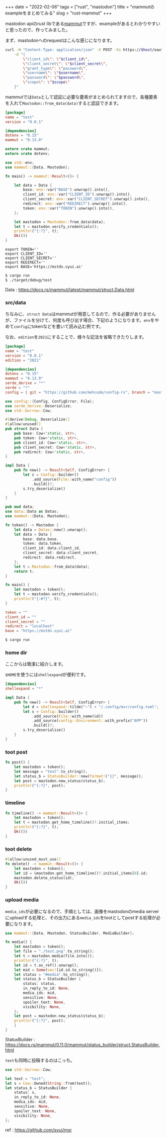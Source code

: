 +++
date = "2022-02-06"
tags = ["rust", "mastodon"]
title = "mammutのexampleをまとめてみる"
slug = "rust-mammut"
+++

mastodon apiのrust libである[mammut](https://docs.rs/mammut/latest/mammut/)ですが、exampleがあるとわかりやすいと思ったので、作ってみました。

まず、mastodonへのrequestはこんな感じになります。

```sh
curl -H "Content-Type: application/json" -X POST -Ss https://$host/oauth/token \
	-d "{
		\"client_id\": \"$client_id\",
		\"client_secret\": \"$client_secret\",
		\"grant_type\": \"password\",
		\"username\": \"$username\",
		\"password\": \"$password\",
		\"scope\": \"$scope\"
	}"
```

mammutでは`Data`として認証に必要な要素がまとめられてますので、各種要素を入れて`Mastodon::from_data(data)`すると認証できます。

```toml:Cargo.toml
[package]
name = "test"
version = "0.0.1"

[dependencies]
dotenv = "0.15"
mammut = "0.13.0"

```

```rust:src/main.rs
extern crate mammut;
extern crate dotenv;

use std::env;
use mammut::{Data, Mastodon};

fn main() -> mammut::Result<()> {

    let data = Data {
        base: env::var("BASE").unwrap().into(),
        client_id: env::var("CLIENT_ID").unwrap().into(),
        client_secret: env::var("CLIENT_SECRET").unwrap().into(),
        redirect: env::var("REDIRECT").unwrap().into(),
        token: env::var("TOKEN").unwrap().into(),
    };

    let mastodon = Mastodon::from_data(data);
    let t = mastodon.verify_credentials();
    println!("{:?}", t);
    Ok(())
}
```

```sh:.env
export TOKEN=''
export CLIENT_ID=''
export CLIENT_SECRET=''
export REDIRECT=''
export BASE='https://mstdn.syui.ai'
```

```sh
$ cargo run
$ ./target/debug/test
```

Data : https://docs.rs/mammut/latest/mammut/struct.Data.html

### src/data

ちなみに、`struct Data`はmammutが用意してるので、作る必要がありませんが、ファイルを分けて、何度も呼び出す場合、下記のようになります。`env`をやめて`config`にtokenなどを書いて読み込む例です。

なお、`edition`を`2021`にすることで、様々な記法を省略できたりします。

```toml:Cargo.toml
[package]
name = "test"
version = "0.0.1"
edition = "2021"

[dependencies]
dotenv = "0.15"
mammut = "0.13.0"
serde_derive = "*"
serde = "*"
config = { git = "https://github.com/mehcode/config-rs", branch = "master" }
```

```rust:src/data.rs
use config::{Config, ConfigError, File};
use serde_derive::Deserialize;
use std::borrow::Cow;

#[derive(Debug, Deserialize)]
#[allow(unused)]
pub struct Data {
    pub base: Cow<'static, str>,
    pub token: Cow<'static, str>,
    pub client_id: Cow<'static, str>,
    pub client_secret: Cow<'static, str>,
    pub redirect: Cow<'static, str>,
}

impl Data {
    pub fn new() -> Result<Self, ConfigError> {
        let s = Config::builder()
            .add_source(File::with_name("config"))
            .build()?;
        s.try_deserialize()
    }
}
```

```rust:src/main.rs
pub mod data;
use data::Data as Datas;
use mammut::{Data, Mastodon};

fn token() -> Mastodon {
    let data = Datas::new().unwrap();
    let data = Data {
        base: data.base,
        token: data.token,
        client_id: data.client_id,
        client_secret: data.client_secret,
        redirect: data.redirect,
    };
    let t = Mastodon::from_data(data);
    return t;
}

fn main() {
    let mastodon = token();
    let t = mastodon.verify_credentials();
    println!("{:#?}", t);
}
```

```sh:config.toml
token = ""
client_id = ""
client_secret = ""
redirect = "localhost"
base = "https://mstdn.syui.ai"
```

```sh
$ cargo run
```

### home dir

ここからは簡潔に紹介します。

`$HOME`を使うには`shellexpand`が便利です。

```rust:Cargo.toml
[dependencies]
shellexpand = "*"
```

```rust
impl Data {
    pub fn new() -> Result<Self, ConfigError> {
        let d = shellexpand::tilde("~") + "/.config/msr/config.toml";
        let s = Config::builder()
            .add_source(File::with_name(&d))
            .add_source(config::Environment::with_prefix("APP"))
            .build()?;
        s.try_deserialize()
    }
}
```

### toot post

```rust
fn post() {
	let mastodon = token();
	let message = "test".to_string();
	let status_b = StatusBuilder::new(format!("{}", message));
	let post = mastodon.new_status(status_b);
	println!("{:?}", post);
}
```

### timeline

```rust
fn timeline() -> mammut::Result<()> {
	let mastodon = token();
	let t = mastodon.get_home_timeline()?.initial_items;
	println!("{:?}", t);
	Ok(())
}
```

### toot delete

```rust
#[allow(unused_must_use)]
fn delete() -> mammut::Result<()> {
	let mastodon = token();
	let id = &mastodon.get_home_timeline()?.initial_items[0].id;
	mastodon.delete_status(id);
	Ok(())
}
```

### upload media

`media_ids`が必要になるので、手順としては、画像をmastodonのmedia serverにuploadする処理と、その出力にある`media_ids`をtootとしてpostする処理が必要になります。

```rust
use mammut::{Data, Mastodon, StatusBuilder, MediaBuilder};

fn media() {
	let mastodon = token();
	let file = "./test.png".to_string();
	let t = mastodon.media(file.into());
	println!("{:?}", t);
	let id = t.as_ref().unwrap();
	let mid = Some(vec![id.id.to_string()]);
	let status = "#media".to_string();
	let status_b = StatusBuilder {
		status: status,
		in_reply_to_id: None,
		media_ids: mid,
		sensitive: None,
		spoiler_text: None,
		visibility: None,
	};
	let post = mastodon.new_status(status_b);
	println!("{:?}", post);
	}
}
```

StatusBuilder : https://docs.rs/mammut/0.11.0/mammut/status_builder/struct.StatusBuilder.html

`text`も同時に投稿するのはこっち。


```rust
use std::borrow::Cow;

let text = "test";
let s = Cow::Owned(String::from(text));
let status_b = StatusBuilder {
	status: s,
	in_reply_to_id: None,
	media_ids: mid,
	sensitive: None,
	spoiler_text: None,
	visibility: None,
};
```

ref : https://github.com/syui/msr
